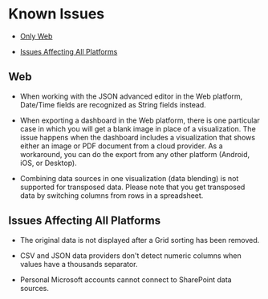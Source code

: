 # Known Issues

  - [Only Web](#web)

  - [Issues Affecting All Platforms](#issues-all-platforms)

<a name='web'></a>
## Web

  - When working with the JSON advanced editor in the Web platform,
    Date/Time fields are recognized as String fields instead.

  - When exporting a dashboard in the Web platform, there is one
    particular case in which you will get a blank image in place of a
    visualization. The issue happens when the dashboard includes a
    visualization that shows either an image or PDF document from a
    cloud provider. As a workaround, you can do the export from any
    other platform (Android, iOS, or Desktop).

  - Combining data sources in one visualization (data blending) is not
    supported for transposed data. Please note that you get transposed
    data by switching columns from rows in a spreadsheet.

<a name='issues-all-platforms'></a>
## Issues Affecting All Platforms

- The original data is not displayed after a Grid sorting has been removed.

- CSV and JSON data providers don't detect numeric columns when values have a thousands separator.

- Personal Microsoft accounts cannot connect to SharePoint data sources.